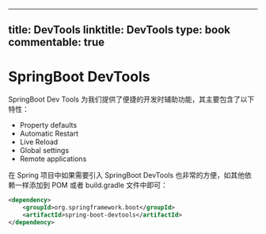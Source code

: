 
---
title: DevTools
linktitle: DevTools
type: book
commentable: true
---

# SpringBoot DevTools

SpringBoot Dev Tools 为我们提供了便捷的开发时辅助功能，其主要包含了以下特性：

- Property defaults
- Automatic Restart
- Live Reload
- Global settings
- Remote applications

在 Spring 项目中如果需要引入 SpringBoot DevTools 也非常的方便，如其他依赖一样添加到 POM 或者 build.gradle 文件中即可：

```xml
<dependency>
    <groupId>org.springframework.boot</groupId>
    <artifactId>spring-boot-devtools</artifactId>
</dependency>
```

    